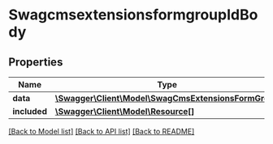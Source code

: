 # SwagcmsextensionsformgroupIdBody

## Properties
Name | Type | Description | Notes
------------ | ------------- | ------------- | -------------
**data** | [**\Swagger\Client\Model\SwagCmsExtensionsFormGroup**](SwagCmsExtensionsFormGroup.md) |  | [optional] 
**included** | [**\Swagger\Client\Model\Resource[]**](Resource.md) |  | [optional] 

[[Back to Model list]](../../README.md#documentation-for-models) [[Back to API list]](../../README.md#documentation-for-api-endpoints) [[Back to README]](../../README.md)

